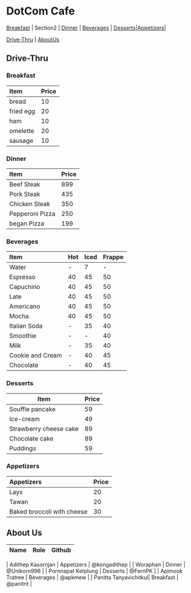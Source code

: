 # DotCom Cafe



[Breakfast](#breakfast) | Section2 | [Dinner](#Dinner) | [Beverages](#Beverages) | [Desserts](#Desserts)|[Appetizers](#Appetizers)|

[Drive-Thru](#Drive-Thru) | [AboutUs](#About-us)

## Drive-Thru

### Breakfast

| Item                     | Price    |
|:-------------------------|----------|
| bread                    | 10       |
| fried egg                | 20       |
| ham                      | 10       |
| omelette                 | 20       |
| sausage                  | 10       |

### Dinner

| Item                     | Price    |
|:-------------------------|----------|
| Beef Steak               | 899      |
| Pork Steak               | 435      |
| Chicken Steak            | 350      |
| Pepperoni Pizza          | 250      |
| began Pizza              | 199      |

### Beverages

| Item                     | Hot      | Iced      | Frappe    |
|:-------------------------|----------|-----------|-----------|
| Water                    | -        | 7         | -         |
| Espresso                 | 40       | 45        | 50        |
| Capuchino                | 40       | 45        | 50        |
| Late                     | 40       | 45        | 50        |
| Americano                | 40       | 45        | 50        |
| Mocha                    | 40       | 45        | 50        |
| Italian Soda             | -        | 35        | 40        |
| Smoothie                 | -        | -         | 40        |
| Milk                     | -        | 35        | 40        |
| Cookie and Cream         | -        | 40        | 45        |
| Chocolate                | -        | 40        | 45        |

### Desserts

| Item | Price |
| --- | --- |
| Souffle pancake | 59 |
| Ice-cream | 49 |
| Strawberry cheese cake | 89 |
| Chocolate cake | 89 |
| Puddings | 59 |

### Appetizers
| Appetizers                 | Price |
|:-------------------------|----------|
| Lays               | 20    |
| Tawan              | 20      |
| Baked broccoli with cheese            | 30     |

## About Us
| Name      | Role      | Github          |
|:----------|-----------|-----------------|

| Adithep Kasornjan | Appetizers | @kongadithep |
| Woraphan  | Dinner    | @Unikorn996     |
| Pornnapat Ketplung | Desserts | @FernPK |
| Apimook Tratree | Beverages | @apkmew |
| Panitta Tanyavichitkul| Breakfast | @panitnt |



